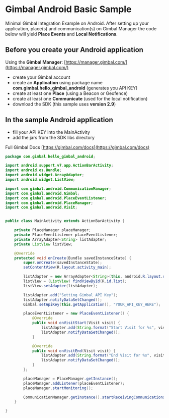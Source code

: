 # Gimbal Android Basic Sample
Minimal Gimbal Integration Example on Android. After setting up your application, place(s) and communication(s) on Gimbal Manager the code below will yield **Place Events** and **Local Notifications**.

## Before you create your Android application
Using the **Gimbal Manager**:
[https://manager.gimbal.com/](https://manager.gimbal.com/)
- create your Gimbal account 
- create an **Application** using package name **com.gimbal.hello_gimbal_android** (generates you API KEY)
- create at least one **Place** (using a Beacon or Geofence)
- create at least one **Communicate** (used for the local notification)
- download the SDK (this sample uses **version 2.9**)

## In the sample Android application
- fill your API KEY into the MainActivity
- add the jars from the SDK libs directory

Full Gimbal Docs [https://gimbal.com/docs](https://gimbal.com/docs)

```java
package com.gimbal.hello_gimbal_android;

import android.support.v7.app.ActionBarActivity;
import android.os.Bundle;
import android.widget.ArrayAdapter;
import android.widget.ListView;

import com.gimbal.android.CommunicationManager;
import com.gimbal.android.Gimbal;
import com.gimbal.android.PlaceEventListener;
import com.gimbal.android.PlaceManager;
import com.gimbal.android.Visit;


public class MainActivity extends ActionBarActivity {

    private PlaceManager placeManager;
    private PlaceEventListener placeEventListener;
    private ArrayAdapter<String> listAdapter;
    private ListView listView;

    @Override
    protected void onCreate(Bundle savedInstanceState) {
        super.onCreate(savedInstanceState);
        setContentView(R.layout.activity_main);

        listAdapter = new ArrayAdapter<String>(this, android.R.layout.simple_expandable_list_item_1);
        listView = (ListView) findViewById(R.id.list);
        listView.setAdapter(listAdapter);

        listAdapter.add("Setting Gimbal API Key");
        listAdapter.notifyDataSetChanged();
        Gimbal.setApiKey(this.getApplication(), "YOUR_API_KEY_HERE");

        placeEventListener = new PlaceEventListener() {
            @Override
            public void onVisitStart(Visit visit) {
                listAdapter.add(String.format("Start Visit for %s", visit.getPlace().getName()));
                listAdapter.notifyDataSetChanged();
            }

            @Override
            public void onVisitEnd(Visit visit) {
                listAdapter.add(String.format("End Visit for %s", visit.getPlace().getName()));
                listAdapter.notifyDataSetChanged();
            }
        };

        placeManager = PlaceManager.getInstance();
        placeManager.addListener(placeEventListener);
        placeManager.startMonitoring();

        CommunicationManager.getInstance().startReceivingCommunications();
    }

}
```

